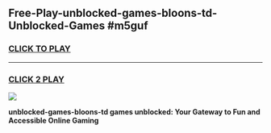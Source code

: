 
## Free-Play-unblocked-games-bloons-td-Unblocked-Games #m5guf
<h3>
<a href="https://news.freeplayer.one?title=unblocked-games-bloons-td&ref=8M">CLICK TO PLAY</a></h3>
<hr>

<h3>
<a href="https://news.freeplayer.one?title=unblocked-games-bloons-td&ref=8M">CLICK 2 PLAY</a>
  
</h3>

<a href="https://news.freeplayer.one?title=unblocked-games-bloons-td&ref=8M"><img src="https://clearcache.store/games.png"></a>


**unblocked-games-bloons-td games unblocked: Your Gateway to Fun and Accessible Online Gaming**
